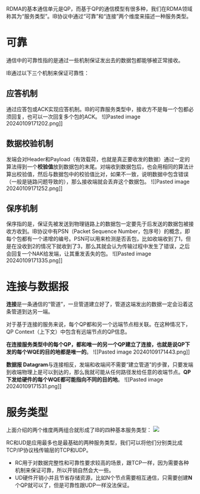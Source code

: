RDMA的基本通信单元是QP，而基于QP的通信模型有很多种，我们在RDMA领域称其为“服务类型”。IB协议中通过“可靠”和“连接”两个维度来描述一种服务类型。

# 可靠
通信中的可靠性指的是通过一些机制保证发出去的数据包都能够被正常接收。

IB通过以下三个机制来保证可靠性：
## 应答机制
通过应答包或ACK实现应答机制。IB的可靠服务类型中，接收方不是每一个包都必须回复，也可以一次回复多个包的ACK。
![[Pasted image 20240109171202.png]]

## 数据校验机制
发端会对Header和Payload（有效载荷，也就是真正要收发的数据）通过一定的算法得到一个**校验值**放到数据包的末尾。对端收到数据包后，也会用相同的算法计算出校验值，然后与数据包中的校验值比对，如果不一致，说明数据中包含错误（一般是链路问题导致的），那么接收端就会丢弃这个数据包。
![[Pasted image 20240109171252.png]]

## 保序机制
保序指的是，保证先被发送到物理链路上的数据包一定要先于后发送的数据包被接收方收到。IB协议中有PSN（Packet Sequence Number，包序号）的概念，即每个包都有一个递增的编号。PSN可以用来检测是否丢包，比如收端收到了1，但是在没收到2的情况下就收到了3，那么其就会认为传输过程中发生了错误，之后会回复一个NAK给发端，让其重发丢失的包。
![[Pasted image 20240109171335.png]]

# 连接与数据报
**连接**是一条通信的“管道”，一旦管道建立好了，管道这端发出的数据一定会沿着这条管道到达另一端。

对于基于连接的服务来说，每个QP都和另一个远端节点相关联。在这种情况下，QP Context（上下文）中包含有远端节点的QP信息。

**在连接服务类型中的每个QP，都和唯一的另一个QP建立了连接，也就是说QP下发的每个WQE的目的地都是唯一的**。
![[Pasted image 20240109171443.png]]


**数据报 Datagram**与连接相反，发端和收端间不需要“建立管道”的步骤，只要发端到收端物理上是可以到达的，那么我就可能从任何路径发给任意的收端节点。**QP下发给硬件的每个WQE都可能指向不同的目的地**。
![[Pasted image 20240109171531.png]]

# 服务类型
上面介绍的两个维度两两组合就形成了IB的四种基本服务类型：
![](https://pic3.zhimg.com/80/v2-37597449e3e4290f3bdf40d5ec23cac6_1440w.webp)

RC和UD是应用最多也是最基础的两种服务类型，我们可以将他们分别类比成TCP/IP协议栈传输层的TCP和UDP。
- RC用于对数据完整性和可靠性要求较高的场景，跟TCP一样，因为需要各种机制来保证可靠，所以开销自然会大一些。
- UD硬件开销小并且节省存储资源，比如N个节点需要相互通信，只需要创建**N**个QP就可以了，但是可靠性跟UDP一样没法保证。

